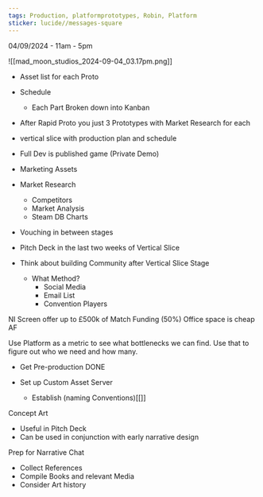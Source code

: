 ```yaml
---
tags: Production, platformprototypes, Robin, Platform
sticker: lucide//messages-square
---
```


 04/09/2024 - 11am - 5pm

![[mad_moon_studios_2024-09-04_03.17pm.png]]
 
 - Asset list for each Proto
 - Schedule
	 - Each Part Broken down into Kanban
	
 - After Rapid Proto you just 3 Prototypes with Market Research for each
 - vertical slice with production plan and schedule
 - Full Dev is published game (Private Demo)
 - Marketing Assets
 - Market Research
	 - Competitors
	 - Market Analysis
	 - Steam DB Charts
	   
 - Vouching in between stages
 - Pitch Deck in the last two weeks of Vertical Slice
 - Think about building Community after Vertical Slice Stage
	 - What Method?
		 - Social Media
		 - Email List
		 - Convention Players

NI Screen offer up to £500k of Match Funding (50%)
Office space is cheap AF

Use Platform as a metric to see what bottlenecks we can find. Use that to figure out who we need and how many. 

 - Get Pre-production DONE

 - Set up Custom Asset Server
	 - Establish (naming Conventions)[[]]

Concept Art
 - Useful in Pitch Deck
 - Can be used in conjunction with early narrative design

Prep for Narrative Chat
 - Collect References
 - Compile Books and relevant Media
 - Consider Art history

